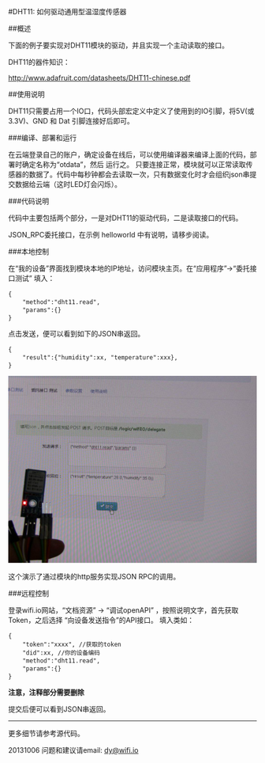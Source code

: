 ﻿#DHT11: 如何驱动通用型温湿度传感器


##概述

下面的例子要实现对DHT11模块的驱动，并且实现一个主动读取的接口。

DHT11的器件知识：

http://www.adafruit.com/datasheets/DHT11-chinese.pdf


##使用说明

DHT11只需要占用一个IO口，代码头部宏定义中定义了使用到的IO引脚，将5V(或3.3V)、GND 和 Dat 引脚连接好后即可。


###编译、部署和运行

在云端登录自己的账户，确定设备在线后，可以使用编译器来编译上面的代码，部署时确定名称为“otdata”，然后 运行之。
只要连接正常，模块就可以正常读取传感器的数据了。代码中每秒钟都会去读取一次，只有数据变化时才会组织json串提交数据给云端（这时LED灯会闪烁）。

###代码说明

代码中主要包括两个部分，一是对DHT11的驱动代码，二是读取接口的代码。

JSON_RPC委托接口，在示例 helloworld 中有说明，请移步阅读。

###本地控制

在“我的设备”界面找到模块本地的IP地址，访问模块主页。在“应用程序”->“委托接口测试” 填入：

	{
		"method":"dht11.read",
		"params":{}
	}

点击发送，便可以看到如下的JSON串返回。

	{
		"result":{"humidity":xx, "temperature":xxx},
	}

![dht11](../../addons_img/dht11_web.jpg?raw=true)

这个演示了通过模块的http服务实现JSON RPC的调用。


###远程控制

登录wifi.io网站，“文档资源” -> “调试openAPI”  ，按照说明文字，首先获取Token，之后选择 “向设备发送指令”的API接口。
填入类如：

	{
		"token":"xxxx", //获取的token
		"did":xx, //你的设备编码
		"method":"dht11.read",
		"params":{}
	}

**注意，注释部分需要删除**

提交后便可以看到JSON串返回。




****
更多细节请参考源代码。

20131006
问题和建议请email: dy@wifi.io 

